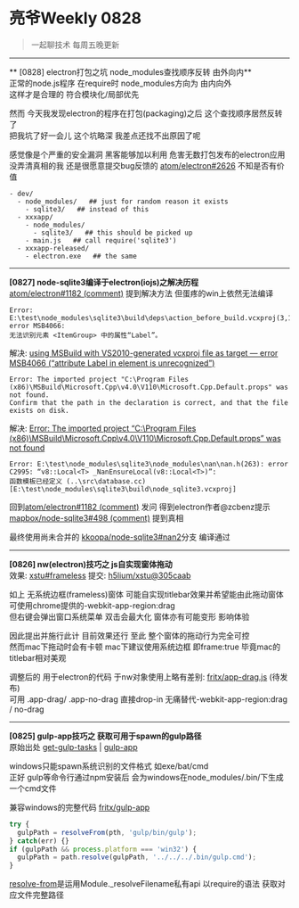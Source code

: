 # 亮爷Weekly 0828

> 一起聊技术 每周五晚更新

---

** [0828] electron打包之坑 node_modules查找顺序反转 由外向内**  
正常的node.js程序 在require时 node_modules方向为 由内向外  
这样才是合理的 符合模块化/局部优先

然而 今天我发现electron的程序在打包(packaging)之后 这个查找顺序居然反转了  
把我坑了好一会儿 这个坑略深 我差点还找不出原因了呢

感觉像是个严重的安全漏洞 黑客能够加以利用 危害无数打包发布的electron应用  
没弄清真相的我 还是很愿意提交bug反馈的 [atom/electron#2626](https://github.com/atom/electron/issues/2626) 不知是否有价值

```plain
- dev/
  - node_modules/   ## just for random reason it exists
    - sqlite3/   ## instead of this
  - xxxapp/
    - node_modules/
      - sqlite3/   ## this should be picked up
    - main.js   ## call require('sqlite3')
  - xxxapp-released/
    - electron.exe   ## the same
```

---

**[0827] node-sqlite3编译于electron(iojs)之解决历程**  
[atom/electron#1182 (comment)](https://github.com/atom/electron/issues/1182#issuecomment-118364526) 提到解决方法 但蛋疼的win上依然无法编译

```plain
Error: E:\test\node_modules\sqlite3\build\deps\action_before_build.vcxproj(3,14): error MSB4066:  
无法识别元素 <ItemGroup> 中的属性“Label”。
```

解决: [using MSBuild with VS2010-generated vcxproj file as target — error MSB4066 (“attribute Label in element is unrecognized”)](http://stackoverflow.com/questions/5107757/using-msbuild-with-vs2010-generated-vcxproj-file-as-target-error-msb4066-at)

```plain
Error: The imported project "C:\Program Files (x86)\MSBuild\Microsoft.Cpp\v4.0\V110\Microsoft.Cpp.Default.props" was not found.  
Confirm that the path in the declaration is correct, and that the file exists on disk.
```

解决: [Error: The imported project “C:\Program Files (x86)\MSBuild\Microsoft.Cpp\v4.0\V110\Microsoft.Cpp.Default.props” was not found](http://stackoverflow.com/questions/22229548/error-the-imported-project-c-program-files-x86-msbuild-microsoft-cpp-v4-0-v)

```plain
Error: E:\test\node_modules\sqlite3\node_modules\nan\nan.h(263): error C2995: “v8::Local<T> _NanEnsureLocal(v8::Local<T>)”:  
函数模板已经定义 (..\src\database.cc) [E:\test\node_modules\sqlite3\build\node_sqlite3.vcxproj]
```

回到[atom/electron#1182 (comment)](https://github.com/atom/electron/issues/1182#issuecomment-135619912) 发问 得到electron作者@zcbenz提示  
[mapbox/node-sqlite3#498 (comment)](https://github.com/mapbox/node-sqlite3/issues/498#issuecomment-135272694) 提到真相

最终使用尚未合并的 [kkoopa/node-sqlite3#nan2](https://github.com/kkoopa/node-sqlite3/tree/nan2)分支 编译通过

---

**[0826] nw(electron)技巧之 js自实现窗体拖动**  
效果: [xstu#frameless](https://github.com/h5lium/xstu/tree/frameless#user-content-frameless-branch-under-development) 提交: [h5lium/xstu@305caab](https://github.com/h5lium/xstu/commit/305caab064efdbf293fa49796c4d3bad3c8b0117)

如上 无系统边框(frameless)窗体 可能自实现titlebar效果并希望能由此拖动窗体  
可使用chrome提供的-webkit-app-region:drag  
但右键会弹出窗口系统菜单 双击会最大化 窗体亦有可能变形 影响体验

因此提出并施行此计 目前效果还行 至此 整个窗体的拖动行为完全可控  
然而mac下拖动时会有卡顿 mac下建议使用系统边框 即frame:true 毕竟mac的titlebar相对美观

调整后的 用于electron的代码 于nw对象使用上略有差别: [fritx/app-drag.js](https://gist.github.com/fritx/0452ef938210b94d0a76) (待发布)  
可用 .app-drag/ .app-no-drag 直接drop-in 无痛替代-webkit-app-region:drag / no-drag

---

**[0825] gulp-app技巧之 获取可用于spawn的gulp路径**  
原始出处 [get-gulp-tasks](https://github.com/sindresorhus/get-gulp-tasks) | [gulp-app](https://github.com/sindresorhus/gulp-app/blob/master/app%2Findex.js#L36)

windows只能spawn系统识别的文件格式 如exe/bat/cmd  
正好 gulp等命令行通过npm安装后 会为windows在node_modules/.bin/下生成一个cmd文件

兼容windows的完整代码 [fritx/gulp-app](https://github.com/fritx/gulp-app/blob/dev/app%2Fget-gulp-path.js)

```js
try {
  gulpPath = resolveFrom(pth, 'gulp/bin/gulp');
} catch(err) {}
if (gulpPath && process.platform === 'win32') {
  gulpPath = path.resolve(gulpPath, '../../../.bin/gulp.cmd');
}
```

[resolve-from](https://github.com/sindresorhus/resolve-from)是运用Module._resolveFilename私有api 以require的语法 获取对应文件完整路径
